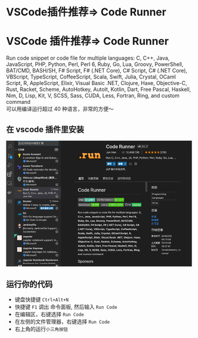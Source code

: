 # VSCode插件推荐=> Code Runner


# VSCode 插件推荐=> Code Runner

Run code snippet or code file for multiple languages: C, C++, Java, JavaScript, PHP, Python, Perl, Perl 6, Ruby, Go, Lua, Groovy, PowerShell, BAT/CMD, BASH/SH, F# Script, F# (.NET Core), C# Script, C# (.NET Core), VBScript, TypeScript, CoffeeScript, Scala, Swift, Julia, Crystal, OCaml Script, R, AppleScript, Elixir, Visual Basic .NET, Clojure, Haxe, Objective-C, Rust, Racket, Scheme, AutoHotkey, AutoIt, Kotlin, Dart, Free Pascal, Haskell, Nim, D, Lisp, Kit, V, SCSS, Sass, CUDA, Less, Fortran, Ring, and custom command  
可以用编译运行超过 40 种语言，非常的方便～

## 在 vscode 插件里安装

![coderunner](/images/vscode1.png)

## 运行你的代码

- 键盘快捷键 `Ctrl+Alt+N`
- 快捷键 `F1` 调出 命令面板, 然后输入 `Run Code`
- 在编辑区，右键选择 `Run Code`
- 在左侧的文件管理器，右键选择 `Run Code`
- 右上角的运行`小三角按钮`


